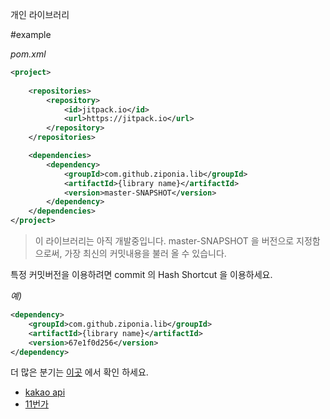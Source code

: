 개인 라이브러리

#example

_pom.xml_

```xml
<project>
    
    <repositories>
        <repository>
            <id>jitpack.io</id>
            <url>https://jitpack.io</url>
        </repository>
    </repositories>

    <dependencies>
        <dependency>
            <groupId>com.github.ziponia.lib</groupId>
            <artifactId>{library name}</artifactId>
            <version>master-SNAPSHOT</version>
        </dependency>
    </dependencies>
</project>
```

> 이 라이브러리는 아직 개발중입니다. master-SNAPSHOT 을 버전으로 지정함으로써, 가장 최신의 커밋내용을 불러 올 수 있습니다.

특정 커밋버전을 이용하려면 commit 의 Hash Shortcut 을 이용하세요.

_예)_
```xml
<dependency>
    <groupId>com.github.ziponia.lib</groupId>
    <artifactId>{library name}</artifactId>
    <version>67e1f0d256</version>
</dependency>
```

더 많은 분기는 [이곳](https://jitpack.io/#ziponia/lib) 에서 확인 하세요.



- [kakao api](https://github.com/ziponia/lib/blob/master/kakao/README.md)
- [11번가](https://github.com/ziponia/lib/blob/master/11st/README.md)
